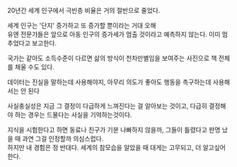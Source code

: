 20년간 세계 인구에서 극빈층 비율은 거의 절반으로 줄었다.

세계 인구는 '단지' 증가하고 또 증가할 뿐이라는 거대 오해  
유엔 전문가들은 앞으로 아동 인구의 증가세가 멈출 것이라고 예측하지 않는다. 이미 멈추었다고 보고한다.

국가는 같아도 소득수준이 다르면 삶의 방식이 천차만별임을 보여주는 사진으로 책 전체를 채울 수도 있다.

데이터는 진실을 말하는데 사용해야지, 아무리 의도가 좋아도 행동을 촉구하는데 사용해서는 안 된다

사실충실성은 지금 그 결정이 다급하게 느껴진다는 걸 알아보는 것이고, 다급히 결정해야 하는 경우는 드물다는 사실을 기억하는것이다.  

지식을 시험한다고 하면 동료나 친구가 기분 나빠하지 않을까, 그들이 틀렸다고 판명 났을 때 과연 그걸 인정할까 의심스럽다.  
하지만 내 경험은 정 반대다. 세계의 참모습을 알았을 때 대게는 고무되고, 더 알고싶어한다.
